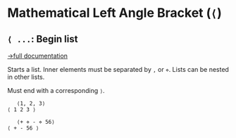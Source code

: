 # Mathematical Left Angle Bracket (`⟨`)

## `⟨ ...`: Begin list
[→full documentation](https://mlochbaum.github.io/BQN/doc/arrayrepr.html#brackets)

Starts a list. Inner elements must be separated by `,` or `⋄`.
Lists can be nested in other lists.

Must end with a corresponding `⟩`.

```bqn
   ⟨1, 2, 3⟩
⟨ 1 2 3 ⟩

   ⟨+ ⋄ - ⋄ 56⟩
⟨ + - 56 ⟩
```
